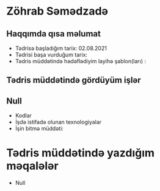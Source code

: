 # Zöhrab Səmədzadə
## Haqqımda qısa məlumat

- Tədrisə başladığım tarix: 02.08.2021
- Tədrisi başa vurduğum tarix:
- Tədris müddətində hədəflədiyim layihə şablon(ları) :

## Tədris müddətində gördüyüm işlər

## Null
- Kodlar
- İşdə istifadə olunan texnologiyalar
- İşin bitmə müddəti:

# Tədris müddətində yazdığım məqalələr

- Null

